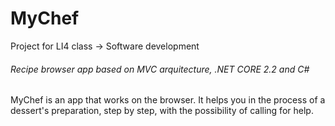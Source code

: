 # MyChef
Project for LI4 class -> Software development 

###### Recipe browser app based on MVC arquitecture, .NET CORE 2.2 and C# 

MyChef is an app that works on the browser. It helps you in the process of a dessert's preparation, step by step, with the possibility of calling for help.
